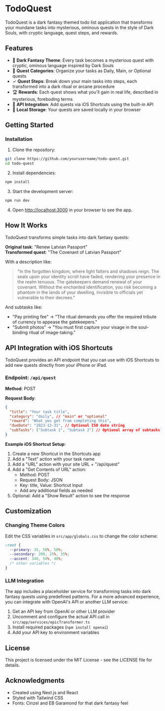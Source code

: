 # TodoQuest

TodoQuest is a dark fantasy themed todo list application that transforms your mundane tasks into mysterious, ominous quests in the style of Dark Souls, with cryptic language, quest steps, and rewards.

## Features

- 🏰 **Dark Fantasy Theme**: Every task becomes a mysterious quest with cryptic, ominous language inspired by Dark Souls
- 📜 **Quest Categories**: Organize your tasks as Daily, Main, or Optional quests
- ✓ **Quest Steps**: Break down your main tasks into steps, each transformed into a dark ritual or arcane procedure
- 🏆 **Rewards**: Each quest shows what you'll gain in real life, described in mysterious, foreboding terms
- 📱 **API Integration**: Add quests via iOS Shortcuts using the built-in API
- 💾 **Local Storage**: Your quests are saved locally in your browser

## Getting Started

### Installation

1. Clone the repository:
```bash
git clone https://github.com/yourusername/todo-quest.git
cd todo-quest
```

2. Install dependencies:
```bash
npm install
```

3. Start the development server:
```bash
npm run dev
```

4. Open [http://localhost:3000](http://localhost:3000) in your browser to see the app.

## How It Works

TodoQuest transforms simple tasks into dark fantasy quests:

**Original task**: "Renew Latvian Passport"  
**Transformed quest**: "The Covenant of Latvian Passport"

With a description like:
> "In the forgotten kingdom, where light falters and shadows reign. The seals upon your identity scroll have faded, rendering your presence in the realm tenuous. The gatekeepers demand renewal of your covenant. Without the enchanted identification, you risk becoming a phantom in the lands of your dwelling, invisible to officials yet vulnerable to their decrees."

And subtasks like:
- "Pay printing fee" → "The ritual demands you offer the required tribute of currency to appease the gatekeepers."
- "Submit photos" → "You must first capture your visage in the soul-binding ritual of image-taking."

## API Integration with iOS Shortcuts

TodoQuest provides an API endpoint that you can use with iOS Shortcuts to add new quests directly from your iPhone or iPad.

### Endpoint: `/api/quest`

**Method**: POST

**Request Body**:
```json
{
  "title": "Your task title",
  "category": "daily", // "main" or "optional"
  "reward": "What you get from completing this",
  "dueDate": "2023-12-31", // Optional ISO date string
  "subTasks": ["Subtask 1", "Subtask 2"] // Optional array of subtasks
}
```

**Example iOS Shortcut Setup**:
1. Create a new Shortcut in the Shortcuts app
2. Add a "Text" action with your task name
3. Add a "URL" action with your site URL + "/api/quest"
4. Add a "Get Contents of URL" action:
   - Method: POST
   - Request Body: JSON
   - Key: title, Value: Shortcut Input
   - Add any additional fields as needed
5. Optional: Add a "Show Result" action to see the response

## Customization

### Changing Theme Colors

Edit the CSS variables in `src/app/globals.css` to change the color scheme:

```css
:root {
  --primary: 35, 50%, 50%;
  --secondary: 200, 25%, 35%;
  --accent: 340, 50%, 40%;
  /* other variables */
}
```

### LLM Integration

The app includes a placeholder service for transforming tasks into dark fantasy quests using predefined patterns. For a more advanced experience, you can integrate with OpenAI's API or another LLM service:

1. Get an API key from OpenAI or other LLM provider
2. Uncomment and configure the actual API call in `src/app/services/epicTransformer.ts`
3. Install required packages (`npm install openai`)
4. Add your API key to environment variables

## License

This project is licensed under the MIT License - see the LICENSE file for details.

## Acknowledgments

- Created using Next.js and React
- Styled with Tailwind CSS
- Fonts: Cinzel and EB Garamond for that dark fantasy feel
